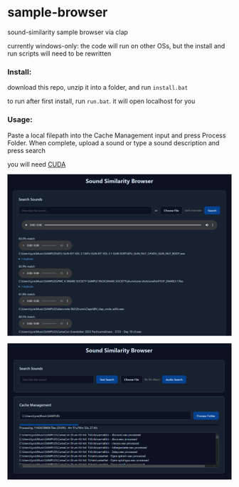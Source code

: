 # sample-browser
sound-similarity sample browser via clap

currently windows-only: the code will run on other OSs, but the install and run scripts will need to be rewritten

### Install:

download this repo, unzip it into a folder, and run `install.bat`

to run after first install, run `run.bat`. it will open localhost for you

### Usage:

Paste a local filepath into the Cache Management input and press Process Folder. When complete, upload a sound or type a sound description and press search

you will need [CUDA](https://developer.nvidia.com/cuda-downloads?target_os=Windows&target_arch=x86_64) 

![screenshot of sample browser showing a list of matching samples](inference.png)

![screenshot of sample browser showing a progress bar caching audio latents](caching.png)
